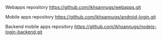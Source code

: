 Webapps repository
https://github.com/ikhsannugs/webapps.git

Mobile apps repository
https://github.com/ikhsannugs/android-login.git

Backend mobile apps repository
https://github.com/ikhsannugs/nodejs-login-backend.git
